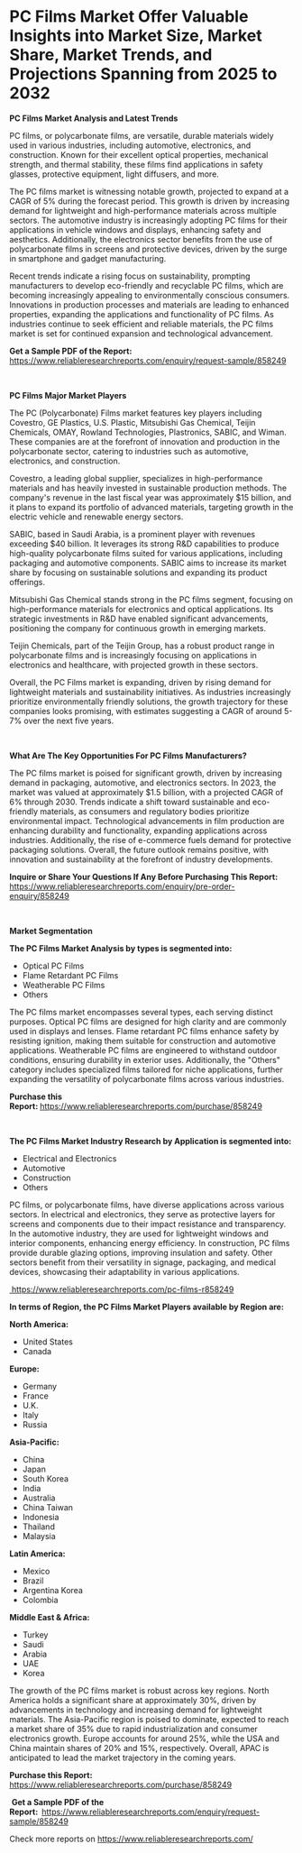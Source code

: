 <p><h1>PC Films Market Offer Valuable Insights into Market Size, Market Share, Market Trends, and Projections Spanning from 2025 to 2032</h1></p><p><strong>PC Films Market Analysis and Latest Trends</strong></p>
<p><p>PC films, or polycarbonate films, are versatile, durable materials widely used in various industries, including automotive, electronics, and construction. Known for their excellent optical properties, mechanical strength, and thermal stability, these films find applications in safety glasses, protective equipment, light diffusers, and more.</p><p>The PC films market is witnessing notable growth, projected to expand at a CAGR of 5% during the forecast period. This growth is driven by increasing demand for lightweight and high-performance materials across multiple sectors. The automotive industry is increasingly adopting PC films for their applications in vehicle windows and displays, enhancing safety and aesthetics. Additionally, the electronics sector benefits from the use of polycarbonate films in screens and protective devices, driven by the surge in smartphone and gadget manufacturing.</p><p>Recent trends indicate a rising focus on sustainability, prompting manufacturers to develop eco-friendly and recyclable PC films, which are becoming increasingly appealing to environmentally conscious consumers. Innovations in production processes and materials are leading to enhanced properties, expanding the applications and functionality of PC films. As industries continue to seek efficient and reliable materials, the PC films market is set for continued expansion and technological advancement.</p></p>
<p><strong>Get a Sample PDF of the Report:&nbsp;</strong> <a href="https://www.reliableresearchreports.com/enquiry/request-sample/858249?utm_campaign=2937&utm_medium=2&utm_source=Github&utm_content=ia&utm_term=31032025&utm_id=pc-films">https://www.reliableresearchreports.com/enquiry/request-sample/858249</a></p>
<p>&nbsp;</p>
<p><strong>PC Films Major Market Players</strong></p>
<p><p>The PC (Polycarbonate) Films market features key players including Covestro, GE Plastics, U.S. Plastic, Mitsubishi Gas Chemical, Teijin Chemicals, OMAY, Rowland Technologies, Plastronics, SABIC, and Wiman. These companies are at the forefront of innovation and production in the polycarbonate sector, catering to industries such as automotive, electronics, and construction.</p><p>Covestro, a leading global supplier, specializes in high-performance materials and has heavily invested in sustainable production methods. The company's revenue in the last fiscal year was approximately $15 billion, and it plans to expand its portfolio of advanced materials, targeting growth in the electric vehicle and renewable energy sectors.</p><p>SABIC, based in Saudi Arabia, is a prominent player with revenues exceeding $40 billion. It leverages its strong R&D capabilities to produce high-quality polycarbonate films suited for various applications, including packaging and automotive components. SABIC aims to increase its market share by focusing on sustainable solutions and expanding its product offerings.</p><p>Mitsubishi Gas Chemical stands strong in the PC films segment, focusing on high-performance materials for electronics and optical applications. Its strategic investments in R&D have enabled significant advancements, positioning the company for continuous growth in emerging markets.</p><p>Teijin Chemicals, part of the Teijin Group, has a robust product range in polycarbonate films and is increasingly focusing on applications in electronics and healthcare, with projected growth in these sectors. </p><p>Overall, the PC Films market is expanding, driven by rising demand for lightweight materials and sustainability initiatives. As industries increasingly prioritize environmentally friendly solutions, the growth trajectory for these companies looks promising, with estimates suggesting a CAGR of around 5-7% over the next five years.</p></p>
<p>&nbsp;</p>
<p><strong>What Are The Key Opportunities For PC Films Manufacturers?</strong></p>
<p><p>The PC films market is poised for significant growth, driven by increasing demand in packaging, automotive, and electronics sectors. In 2023, the market was valued at approximately $1.5 billion, with a projected CAGR of 6% through 2030. Trends indicate a shift toward sustainable and eco-friendly materials, as consumers and regulatory bodies prioritize environmental impact. Technological advancements in film production are enhancing durability and functionality, expanding applications across industries. Additionally, the rise of e-commerce fuels demand for protective packaging solutions. Overall, the future outlook remains positive, with innovation and sustainability at the forefront of industry developments.</p></p>
<p><strong>Inquire or Share Your Questions If Any Before Purchasing This Report:</strong> <a href="https://www.reliableresearchreports.com/enquiry/pre-order-enquiry/858249?utm_campaign=2937&utm_medium=2&utm_source=Github&utm_content=ia&utm_term=31032025&utm_id=pc-films">https://www.reliableresearchreports.com/enquiry/pre-order-enquiry/858249</a></p>
<p>&nbsp;</p>
<p><strong>Market Segmentation</strong></p>
<p><strong>The PC Films Market Analysis by types is segmented into:</strong></p>
<p><ul><li>Optical PC Films</li><li>Flame Retardant PC Films</li><li>Weatherable PC Films</li><li>Others</li></ul></p>
<p><p>The PC films market encompasses several types, each serving distinct purposes. Optical PC films are designed for high clarity and are commonly used in displays and lenses. Flame retardant PC films enhance safety by resisting ignition, making them suitable for construction and automotive applications. Weatherable PC films are engineered to withstand outdoor conditions, ensuring durability in exterior uses. Additionally, the "Others" category includes specialized films tailored for niche applications, further expanding the versatility of polycarbonate films across various industries.</p></p>
<p><strong>Purchase this Report:&nbsp;</strong><a href="https://www.reliableresearchreports.com/purchase/858249?utm_campaign=2937&utm_medium=2&utm_source=Github&utm_content=ia&utm_term=31032025&utm_id=pc-films">https://www.reliableresearchreports.com/purchase/858249</a></p>
<p>&nbsp;</p>
<p><strong>The PC Films Market Industry Research by Application is segmented into:</strong></p>
<p><ul><li>Electrical and Electronics</li><li>Automotive</li><li>Construction</li><li>Others</li></ul></p>
<p><p>PC films, or polycarbonate films, have diverse applications across various sectors. In electrical and electronics, they serve as protective layers for screens and components due to their impact resistance and transparency. In the automotive industry, they are used for lightweight windows and interior components, enhancing energy efficiency. In construction, PC films provide durable glazing options, improving insulation and safety. Other sectors benefit from their versatility in signage, packaging, and medical devices, showcasing their adaptability in various applications.</p></p>
<p><a href="https://www.reliableresearchreports.com/pc-films-r858249?utm_campaign=2937&utm_medium=2&utm_source=Github&utm_content=ia&utm_term=31032025&utm_id=pc-films">&nbsp;https://www.reliableresearchreports.com/pc-films-r858249</a></p>
<p><strong>In terms of Region, the PC Films Market Players available by Region are:</strong></p>
<p>
    <p> <strong> North America: </strong>
        <ul>
            <li>United States</li>
            <li>Canada</li>
        </ul>
        </p> 
    <p> <strong> Europe: </strong>
        <ul>
            <li>Germany</li>
            <li>France</li>
            <li>U.K.</li>
            <li>Italy</li>
            <li>Russia</li>
        </ul>
        </p> 
    <p> <strong> Asia-Pacific: </strong>
        <ul>
            <li>China</li>
            <li>Japan</li>
            <li>South Korea</li>
            <li>India</li>
            <li>Australia</li>
            <li>China Taiwan</li>
            <li>Indonesia</li>
            <li>Thailand</li>
            <li>Malaysia</li>
        </ul>
        </p> 
    <p> <strong> Latin America: </strong>
        <ul>
            <li>Mexico</li>
            <li>Brazil</li>
            <li>Argentina Korea</li>
            <li>Colombia</li>
        </ul>
        </p> 
    <p> <strong> Middle East & Africa: </strong>
        <ul>
            <li>Turkey</li>
            <li>Saudi</li>
            <li>Arabia</li>
            <li>UAE</li>
            <li>Korea</li>
        </ul>
    </p>
    </p>
<p><p>The growth of the PC films market is robust across key regions. North America holds a significant share at approximately 30%, driven by advancements in technology and increasing demand for lightweight materials. The Asia-Pacific region is poised to dominate, expected to reach a market share of 35% due to rapid industrialization and consumer electronics growth. Europe accounts for around 25%, while the USA and China maintain shares of 20% and 15%, respectively. Overall, APAC is anticipated to lead the market trajectory in the coming years.</p></p>
<p><strong>Purchase this Report: </strong><a href="https://www.reliableresearchreports.com/purchase/858249?utm_campaign=2937&utm_medium=2&utm_source=Github&utm_content=ia&utm_term=31032025&utm_id=pc-films">https://www.reliableresearchreports.com/purchase/858249</a></p>
<p>&nbsp;<strong>Get a Sample PDF of the Report:&nbsp;&nbsp;</strong><a href="https://www.reliableresearchreports.com/enquiry/request-sample/858249?utm_campaign=2937&utm_medium=2&utm_source=Github&utm_content=ia&utm_term=31032025&utm_id=pc-films">https://www.reliableresearchreports.com/enquiry/request-sample/858249</a></p>
<p><strong></strong></p>
<p>Check more reports on <a href="https://www.reliableresearchreports.com/?utm_campaign=2937&utm_medium=2&utm_source=Github&utm_content=ia&utm_term=31032025&utm_id=pc-films">https://www.reliableresearchreports.com/</a></p>